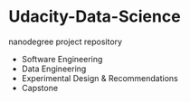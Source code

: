 # Udacity-Data-Science
nanodegree project repository

* Software Engineering
* Data Engineering
* Experimental Design & Recommendations
* Capstone
